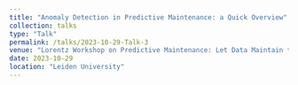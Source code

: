 ```yaml
---
title: "Anomaly Detection in Predictive Maintenance: a Quick Overview"
collection: talks
type: "Talk"
permalink: /talks/2023-10-29-Talk-3
venue: "Lorentz Workshop on Predictive Maintenance: Let Data Maintain the Model"
date: 2023-10-29
location: "Leiden University"
---
```

